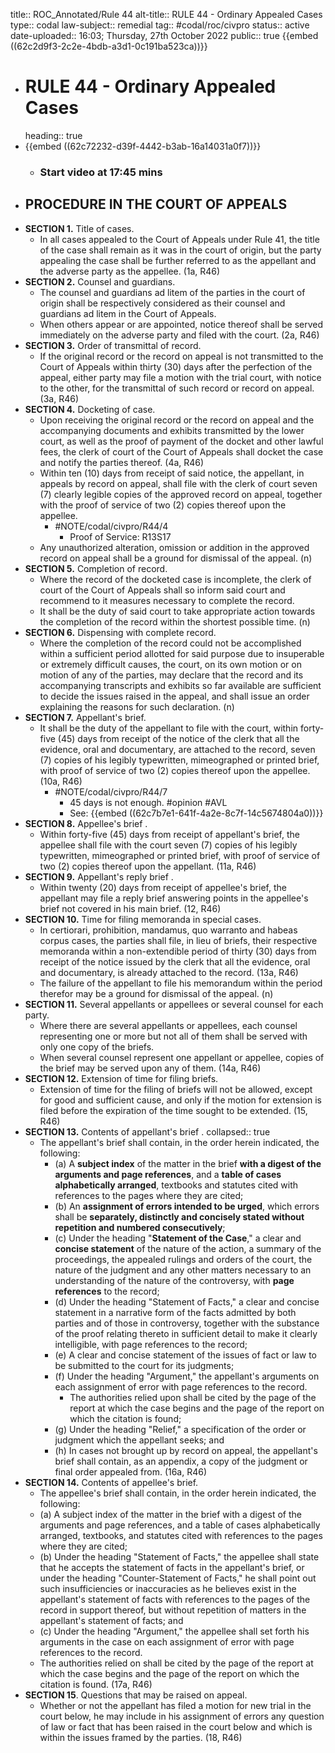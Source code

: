 title:: ROC_Annotated/Rule 44
alt-title:: RULE 44 - Ordinary Appealed Cases
type:: codal
law-subject:: remedial
tag:: #codal/roc/civpro
status:: active
date-uploaded:: 16:03; Thursday, 27th October 2022
public:: true
{{embed ((62c2d9f3-2c2e-4bdb-a3d1-0c191ba523ca))}}

- # RULE 44 - Ordinary Appealed Cases
  heading:: true
- {{embed ((62c72232-d39f-4442-b3ab-16a14031a0f7))}}
	- ### Start video at 17:45 mins
- ## PROCEDURE IN THE COURT OF APPEALS
- **SECTION 1.** Title of cases.
	- In all cases appealed to the Court of Appeals under Rule 41, the title of the case shall remain as it was in the court of origin, but the party appealing the case shall be further referred to as the appellant and the adverse party as the appellee. (1a, R46)
- **SECTION 2.** Counsel and guardians.
	- The counsel and guardians ad litem of the parties in the court of origin shall be respectively considered as their counsel and guardians ad litem in the Court of Appeals.
	- When others appear or are appointed, notice thereof shall be served immediately on the adverse party and filed with the court. (2a, R46)
- **SECTION 3.** Order of transmittal of record.
	- If the original record or the record on appeal is not transmitted to the Court of Appeals within thirty (30) days after the perfection of the appeal, either party may file a motion with the trial court, with notice to the other, for the transmittal of such record or record on appeal. (3a, R46)
- **SECTION 4.** Docketing of case.
	- Upon receiving the original record or the record on appeal and the accompanying documents and exhibits transmitted by the lower court, as well as the proof of payment of the docket and other lawful fees, the clerk of court of the Court of Appeals shall docket the case and notify the parties thereof. (4a, R46)
	- Within ten (10) days from receipt of said notice, the appellant, in appeals by record on appeal, shall file with the clerk of court seven (7) clearly legible copies of the approved record on appeal, together with the proof of service of two (2) copies thereof upon the appellee.
		- #NOTE/codal/civpro/R44/4
			- Proof of Service: R13S17
	- Any unauthorized alteration, omission or addition in the approved record on appeal shall be a ground for dismissal of the appeal. (n)
- **SECTION 5.** Completion of record.
	- Where the record of the docketed case is incomplete, the clerk of court of the Court of Appeals shall so inform said court and recommend to it measures necessary to complete the record.
	- It shall be the duty of said court to take appropriate action towards the completion of the record within the shortest possible time. (n)
- **SECTION 6.** Dispensing with complete record.
	- Where the completion of the record could not be accomplished within a sufficient period allotted for said purpose due to insuperable or extremely difficult causes, the court, on its own motion or on motion of any of the parties, may declare that the record and its accompanying transcripts and exhibits so far available are sufficient to decide the issues raised in the appeal, and shall issue an order explaining the reasons for such declaration. (n)
- **SECTION 7.** Appellant's brief.
	- It shall be the duty of the appellant to file with the court, within forty-five (45) days from receipt of the notice of the clerk that all the evidence, oral and documentary, are attached to the record, seven (7) copies of his legibly typewritten, mimeographed or printed brief, with proof of service of two (2) copies thereof upon the appellee. (10a, R46)
		- #NOTE/codal/civpro/R44/7
			- 45 days is not enough. #opinion #AVL
			- See: {{embed ((62c7b7e1-641f-4a2e-8c7f-14c5674804a0))}}
- **SECTION 8.** Appellee's brief .
	- Within forty-five (45) days from receipt of appellant's brief, the appellee shall file with the court seven (7) copies of his legibly typewritten, mimeographed or printed brief, with proof of service of two (2) copies thereof upon the appellant. (11a, R46)
- **SECTION 9.** Appellant's reply brief .
	- Within twenty (20) days from receipt of appellee's brief, the appellant may file a reply brief answering points in the appellee's brief not covered in his main brief. (12, R46)
- **SECTION 10.** Time for filing memoranda in special cases.
	- In certiorari, prohibition, mandamus, quo warranto and habeas corpus cases, the parties shall file, in lieu of briefs, their respective memoranda within a non-extendible period of thirty (30) days from receipt of the notice issued by the clerk that all the evidence, oral and documentary, is already attached to the record. (13a, R46)
	- The failure of the appellant to file his memorandum within the period therefor may be a ground for dismissal of the appeal. (n)
- **SECTION 11.** Several appellants or appellees or several counsel for each party.
	- Where there are several appellants or appellees, each counsel representing one or more but not all of them shall be served with only one copy of the briefs.
	- When several counsel represent one appellant or appellee, copies of the brief may be served upon any of them. (14a, R46)
- **SECTION 12.** Extension of time for filing briefs.
	- Extension of time for the filing of briefs will not be allowed, except for good and sufficient cause, and only if the motion for extension is filed before the expiration of the time sought to be extended. (15, R46)
- **SECTION 13.** Contents of appellant's brief .
  collapsed:: true
	- The appellant's brief shall contain, in the order herein indicated, the following:
		- (a) A **subject index** of the matter in the brief **with a digest of the arguments and page references**, and a **table of cases alphabetically arranged**, textbooks and statutes cited with references to the pages where they are cited;
		- (b) An **assignment of errors intended to be urged**, which errors shall be **separately, distinctly and concisely stated without repetition and numbered consecutively**;
		- (c) Under the heading "**Statement of the Case**," a clear and **concise statement** of the nature of the action, a summary of the proceedings, the appealed rulings and orders of the court, the nature of the judgment and any other matters necessary to an understanding of the nature of the controversy, with **page references** to the record;
		- (d) Under the heading "Statement of Facts," a clear and concise statement in a narrative form of the facts admitted by both parties and of those in controversy, together with the substance of the proof relating thereto in sufficient detail to make it clearly intelligible, with page references to the record;
		- (e) A clear and concise statement of the issues of fact or law to be submitted to the court for its judgments;
		- (f) Under the heading "Argument," the appellant's arguments on each assignment of error with page references to the record.
			- The authorities relied upon shall be cited by the page of the report at which the case begins and the page of the report on which the citation is found;
		- (g) Under the heading "Relief," a specification of the order or judgment which the appellant seeks; and
		- (h) In cases not brought up by record on appeal, the appellant's brief shall contain, as an appendix, a copy of the judgment or final order appealed from. (16a, R46)
- **SECTION 14.** Contents of appellee's brief.
	- The appellee's brief shall contain, in the order herein indicated, the following:
	- (a) A subject index of the matter in the brief with a digest of the arguments and page references, and a table of cases alphabetically arranged, textbooks, and statutes cited with references to the pages where they are cited;
	- (b) Under the heading "Statement of Facts," the appellee shall state that he accepts the statement of facts in the appellant's brief, or under the heading "Counter-Statement of Facts," he shall point out such insufficiencies or inaccuracies as he believes exist in the appellant's statement of facts with references to the pages of the record in support thereof, but without repetition of matters in the appellant's statement of facts; and
	- (c) Under the heading "Argument," the appellee shall set forth his arguments in the case on each assignment of error with page references to the record.
	- The authorities relied on shall be cited by the page of the report at which the case begins and the page of the report on which the citation is found. (17a, R46)
- **SECTION 15**. Questions that may be raised on appeal.
	- Whether or not the appellant has filed a motion for new trial in the court below, he may include in his assignment of errors any question of law or fact that has been raised in the court below and which is within the issues framed by the parties. (18, R46)